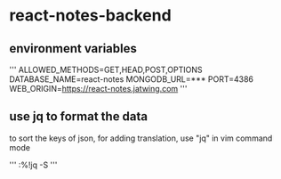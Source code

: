 # react-notes-backend

## environment variables

'''
ALLOWED_METHODS=GET,HEAD,POST,OPTIONS
DATABASE_NAME=react-notes
MONGODB_URL=***
PORT=4386
WEB_ORIGIN=https://react-notes.jatwing.com
'''



## use jq to format the data

to sort the keys of json, for adding translation, use "jq"
in vim command mode

'''
:%!jq -S
'''


